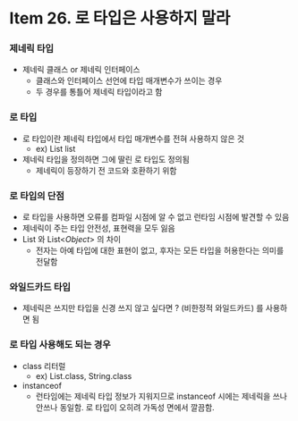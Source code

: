 # Item 26. 로 타입은 사용하지 말라

### 제네릭 타입

- 제네릭 클래스 or 제네릭 인터페이스
    - 클래스와 인터페이스 선언에 타입 매개변수가 쓰이는 경우
    - 두 경우를 통틀어 제네릭 타입이라고 함

### 로 타입

- 로 타입이란 제네릭 타입에서 타입 매개변수를 전혀 사용하지 않은 것
    - ex) List list
- 제네릭 타입을 정의하면 그에 딸린 로 타입도 정의됨
    - 제네릭이 등장하기 전 코드와 호환하기 위함

### 로 타입의 단점

- 로 타입을 사용하면 오류를 컴파일 시점에 알 수 없고 런타임 시점에 발견할 수 있음
- 제네릭이 주는 타입 안전성, 표현력을 모두 잃음
- List 와 List<*Object*> 의 차이
  - 전자는 아예 타입에 대한 표현이 없고, 후자는 모든 타입을 허용한다는 의미를 전달함

### 와일드카드 타입

- 제네릭은 쓰지만 타입을 신경 쓰지 않고 싶다면 ? (비한정적 와일드카드) 를 사용하면 됨

### 로 타입 사용해도 되는 경우

- class 리터럴
    - ex) List.class, String.class
- instanceof
    - 런타임에는 제네릭 타입 정보가 지워지므로 instanceof 시에는 제네릭을 쓰나 안쓰나 동일함. 로 타입이 오히려 가독성 면에서 깔끔함.
